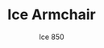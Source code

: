 ---
designer: Claudio Dondoli - Marco Pocci
description: "Ice%20collection%20has%20become%20a%20bestseller%20thanks%20to%20its%20versatility%20and%20soundness.%20The%20tubular%20legs%20in%20anodized%20aluminium%20%D8%2028%20are%20inserted%20into%20the%20gas%20injection%20moulding%20polypropylene%20shell%2C%20this%20combination%20of%20materilas%20makes%20the%20armchair%20suitable%20for%20an%20array%20of%20varied%20furnishing%20needs%2C%20indoor%20and%20outdoor."
image_primary: img/Ice_850_01_zoom.jpg
image_secondary: img/Ice_850_02_zoom.jpg
manufacturer: Pedrali
href: https://www.pedrali.it/en/products/catalog/Armchair-ICE-850/
subtitle: Ice 850
title: Ice Armchair
image_thumb: img/Ice_850_cover.jpg
tags: 
  - pedrali
  - chairs
category: chairs
slug: /manufacturers/pedrali/chairs/claudio-dondoli-marco-pocci-ice-armchair
---